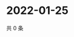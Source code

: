 # 2022-01-25

共 0 条

<!-- BEGIN WEIBO -->
<!-- 最后更新时间 Tue Jan 25 2022 03:07:37 GMT+0800 (China Standard Time) -->

<!-- END WEIBO -->
